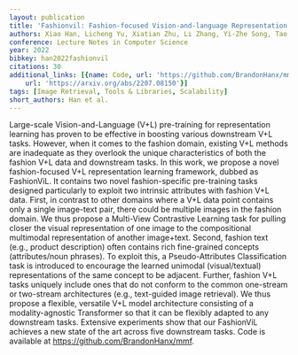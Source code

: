 ```yaml
---
layout: publication
title: 'Fashionvil: Fashion-focused Vision-and-language Representation Learning'
authors: Xiao Han, Licheng Yu, Xiatian Zhu, Li Zhang, Yi-Zhe Song, Tao Xiang
conference: Lecture Notes in Computer Science
year: 2022
bibkey: han2022fashionvil
citations: 30
additional_links: [{name: Code, url: 'https://github.com/BrandonHanx/mmf.'}, {name: Paper,
    url: 'https://arxiv.org/abs/2207.08150'}]
tags: [Image Retrieval, Tools & Libraries, Scalability]
short_authors: Han et al.
---
```

Large-scale Vision-and-Language (V+L) pre-training for representation
learning has proven to be effective in boosting various downstream V+L tasks.
However, when it comes to the fashion domain, existing V+L methods are
inadequate as they overlook the unique characteristics of both the fashion V+L
data and downstream tasks. In this work, we propose a novel fashion-focused V+L
representation learning framework, dubbed as FashionViL. It contains two novel
fashion-specific pre-training tasks designed particularly to exploit two
intrinsic attributes with fashion V+L data. First, in contrast to other domains
where a V+L data point contains only a single image-text pair, there could be
multiple images in the fashion domain. We thus propose a Multi-View Contrastive
Learning task for pulling closer the visual representation of one image to the
compositional multimodal representation of another image+text. Second, fashion
text (e.g., product description) often contains rich fine-grained concepts
(attributes/noun phrases). To exploit this, a Pseudo-Attributes Classification
task is introduced to encourage the learned unimodal (visual/textual)
representations of the same concept to be adjacent. Further, fashion V+L tasks
uniquely include ones that do not conform to the common one-stream or
two-stream architectures (e.g., text-guided image retrieval). We thus propose a
flexible, versatile V+L model architecture consisting of a modality-agnostic
Transformer so that it can be flexibly adapted to any downstream tasks.
Extensive experiments show that our FashionViL achieves a new state of the art
across five downstream tasks. Code is available at
https://github.com/BrandonHanx/mmf.